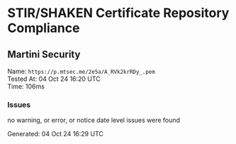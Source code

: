 # STIR/SHAKEN Certificate Repository Compliance

## Martini Security

Name: `https://p.mtsec.me/2e5a/A_RVk2krRDy_.pem`\
Tested At: 04 Oct 24 16:20 UTC\
Time: 106ms

### Issues

no warning, or error, or notice date level issues were found

Generated: 04 Oct 24 16:29 UTC